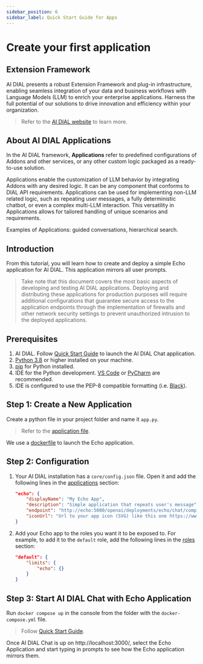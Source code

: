```yaml
---
sidebar_position: 6
sidebar_label: Quick Start Guide for Apps
---
```


# Create your first application

## Extension Framework

AI DIAL presents a robust Extension Framework and plug-in infrastructure, enabling seamless integration of your data and business workflows with Language Models (LLM) to enrich your enterprise applications. Harness the full potential of our solutions to drive innovation and efficiency within your organization.

> Refer to the [AI DIAL website](https://epam-rail.com/extension-framework) to learn more.

## About AI DIAL Applications 

In the AI DIAL framework, **Applications** refer to predefined configurations of Addons and other services, or any other custom logic packaged as a ready-to-use solution.

Applications enable the customization of LLM behavior by integrating Addons with any desired logic. It can be any component that conforms to DIAL API requirements. Applications can be used for implementing non-LLM related logic, such as repeating user messages, a fully deterministic chatbot, or even a complex multi-LLM interaction. This versatility in Applications allows for tailored handling of unique scenarios and requirements.

Examples of Applications: guided conversations, hierarchical search.

## Introduction

From this tutorial, you will learn how to create and deploy a simple Echo application for AI DIAL. This application mirrors all user prompts.

> Take note that this document covers the most basic aspects of developing and testing AI DIAL applications. Deploying and distributing these applications for production purposes will require additional configurations that guarantee secure access to the application endpoints through the implementation of firewalls and other network security settings to prevent unauthorized intrusion to the deployed applications.

## Prerequisites

1. AI DIAL. Follow [Quick Start Guide](./quick-start.md) to launch the AI DIAL Chat application.
2. [Python 3.8](https://www.python.org) or higher installed on your machine.
3. [pip](https://pip.pypa.io/en/stable/) for Python installed.
4. IDE for the Python development. [VS Code](https://code.visualstudio.com) or [PyCharm](https://www.jetbrains.com/pycharm/) are recommended.
5. IDE is configured to use the PEP-8 compatible formatting (i.e. [Black](https://black.readthedocs.io/en/stable/index.html)).

## Step 1: Create a New Application

Create a python file in your project folder and name it `app.py`.

> Refer to the [application file](./dial-docker-compose/application/echo/app.py). 

We use a [dockerfile](https://github.com/epam/ai-dial/tree/main/docs/dial-docker-compose/application/echo) to launch the Echo application.

## Step 2: Configuration

1. Your AI DIAL installation has a `core/config.json` file. Open it and add the following lines in the [applications](https://github.com/epam/ai-dial/tree/main/docs/dial-docker-compose/application/core/config.json#L11) section:

    ```json
    "echo": {
        "displayName": "My Echo App",
        "description": "Simple application that repeats user's message",
        "endpoint": "http://echo:5000/openai/deployments/echo/chat/completions",
        "iconUrl": "Url to your app icon (SVG) like this one https://www.svgrepo.com/show/532030/circle-heat.svg"
    }
    ```

2. Add your Echo app to the roles you want it to be exposed to. For example, to add it to the `default` role, add the following lines in the [roles](https://github.com/epam/ai-dial/tree/main/docs/dial-docker-compose/application/core/config.json#L47) section:

    ```json
    "default": {
        "limits": {
            "echo": {}
        }
    }
    ```

## Step 3: Start AI DIAL Chat with Echo Application

Run `docker compose up` in the console from the folder with the `docker-compose.yml` file.

> Follow [Quick Start Guide](./quick-start.md).

Once AI DIAL Chat is up on http://localhost:3000/, select the Echo Application and start typing in prompts to see how the Echo application mirrors them.


